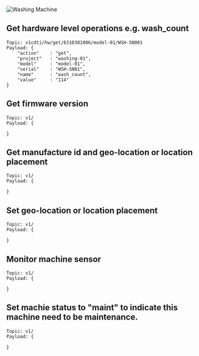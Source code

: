 ![Washing Machine](pictures/iot-machine.png)

## Get hardware level operations e.g. wash_count
```
Topic: v1cdti/hw/get/6310301006/model-01/WSH-SN001
Payload: {
    "action"    : "get",
    "project"   : "washing-01",
    "model"     : "model-01",
    "serial"    : "WSH-SN01",
    "name"      : "wash_count",
    "value"     : "114"
}
```

## Get firmware version
```
Topic: v1/
Payload: {

}
```

## Get manufacture id and geo-location or location placement
```
Topic: v1/
Payload: {

}
```

## Set geo-location or location placement
```
Topic: v1/
Payload: {

}
```

## Monitor machine sensor
```
Topic: v1/
Payload: {

}
```

## Set machie status to "maint" to indicate this machine need to be maintenance.
```
Topic: v1/
Payload: {

}
```
